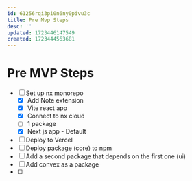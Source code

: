 ```yaml
---
id: 61256rqi3pi0n6ny0pivu3c
title: Pre Mvp Steps
desc: ''
updated: 1723446147549
created: 1723444563681
---
```


# Pre MVP Steps

- [ ] Set up nx monorepo
  - [x] Add Note extension
  - [x] Vite react app
  - [x] Connect to nx cloud
  - [ ] 1 package
  - [x] Next js app - Default
- [ ] Deploy to Vercel
- [ ] Deploy package (core) to npm
- [ ] Add a second package that depends on the first one (ui)
- [ ] Add convex as a package
- [ ]
